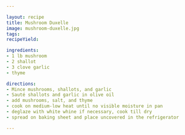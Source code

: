 ```yaml
---

layout: recipe
title: Mushroom Duxelle
image: mushroom-duxelle.jpg
tags: 
recipeYield: 

ingredients:
- 1 lb mushroom
- 2 shallot
- 3 clove garlic
- thyme

directions:
- Mince mushrooms, shallots, and garlic
- Sauté shallots and garlic in olive oil
- add mushrooms, salt, and thyme
- cook on medium-low heat until no visible moisture in pan
- deglaze with white whine if necessary, cook till dry
- spread on baking sheet and place uncovered in the refrigerator 

---
```


